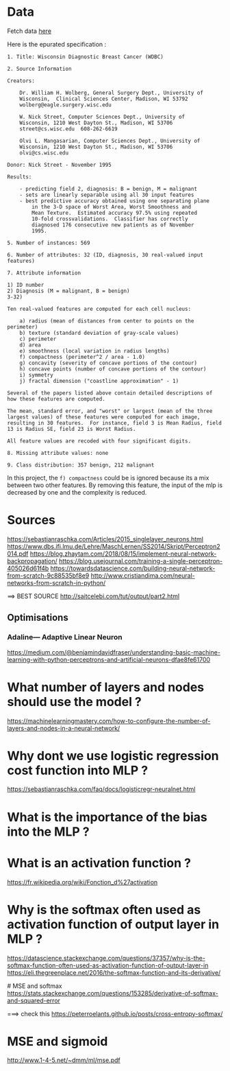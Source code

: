 # Data

Fetch data [here](https://projects.intra.42.fr/uploads/document/document/464/data.csv)

Here is the epurated specification :

```
1. Title: Wisconsin Diagnostic Breast Cancer (WDBC)

2. Source Information

Creators: 

	Dr. William H. Wolberg, General Surgery Dept., University of
	Wisconsin,  Clinical Sciences Center, Madison, WI 53792
	wolberg@eagle.surgery.wisc.edu

	W. Nick Street, Computer Sciences Dept., University of
	Wisconsin, 1210 West Dayton St., Madison, WI 53706
	street@cs.wisc.edu  608-262-6619

	Olvi L. Mangasarian, Computer Sciences Dept., University of
	Wisconsin, 1210 West Dayton St., Madison, WI 53706
	olvi@cs.wisc.edu 

Donor: Nick Street - November 1995

Results:

	- predicting field 2, diagnosis: B = benign, M = malignant
	- sets are linearly separable using all 30 input features
	- best predictive accuracy obtained using one separating plane
		in the 3-D space of Worst Area, Worst Smoothness and
		Mean Texture.  Estimated accuracy 97.5% using repeated
		10-fold crossvalidations.  Classifier has correctly
		diagnosed 176 consecutive new patients as of November
		1995. 

5. Number of instances: 569 

6. Number of attributes: 32 (ID, diagnosis, 30 real-valued input features)

7. Attribute information

1) ID number
2) Diagnosis (M = malignant, B = benign)
3-32)

Ten real-valued features are computed for each cell nucleus:

	a) radius (mean of distances from center to points on the perimeter)
	b) texture (standard deviation of gray-scale values)
	c) perimeter
	d) area
	e) smoothness (local variation in radius lengths)
	f) compactness (perimeter^2 / area - 1.0)
	g) concavity (severity of concave portions of the contour)
	h) concave points (number of concave portions of the contour)
	i) symmetry 
	j) fractal dimension ("coastline approximation" - 1)

Several of the papers listed above contain detailed descriptions of
how these features are computed. 

The mean, standard error, and "worst" or largest (mean of the three
largest values) of these features were computed for each image,
resulting in 30 features.  For instance, field 3 is Mean Radius, field
13 is Radius SE, field 23 is Worst Radius.

All feature values are recoded with four significant digits.

8. Missing attribute values: none

9. Class distribution: 357 benign, 212 malignant
```

In this project, the `f) compactness` could be is ignored because its a mix between two other features.
By removing this feature, the input of the mlp is decreased by one and the complexity is reduced.

# Sources
https://sebastianraschka.com/Articles/2015_singlelayer_neurons.html
https://www.dbs.ifi.lmu.de/Lehre/MaschLernen/SS2014/Skript/Perceptron2014.pdf
https://blog.zhaytam.com/2018/08/15/implement-neural-network-backpropagation/
https://blog.usejournal.com/training-a-single-perceptron-405026d61f4b
https://towardsdatascience.com/building-neural-network-from-scratch-9c88535bf8e9
http://www.cristiandima.com/neural-networks-from-scratch-in-python/

==> BEST SOURCE http://saitcelebi.com/tut/output/part2.html

## Optimisations

### Adaline— Adaptive Linear Neuron

https://medium.com/@benjamindavidfraser/understanding-basic-machine-learning-with-python-perceptrons-and-artificial-neurons-dfae8fe61700

# What number of layers and nodes should use the model ?

https://machinelearningmastery.com/how-to-configure-the-number-of-layers-and-nodes-in-a-neural-network/

# Why dont we use logistic regression cost function into MLP ?

https://sebastianraschka.com/faq/docs/logisticregr-neuralnet.html

# What is the importance of the bias into the MLP ?

# What is an activation function ?

https://fr.wikipedia.org/wiki/Fonction_d%27activation

# Why is the softmax often used as activation function of output layer in MLP ?

https://datascience.stackexchange.com/questions/37357/why-is-the-softmax-function-often-used-as-activation-function-of-output-layer-in
https://eli.thegreenplace.net/2016/the-softmax-function-and-its-derivative/

# MSE and softmax
https://stats.stackexchange.com/questions/153285/derivative-of-softmax-and-squared-error

===> check this https://peterroelants.github.io/posts/cross-entropy-softmax/

# MSE and sigmoid
http://www.1-4-5.net/~dmm/ml/mse.pdf